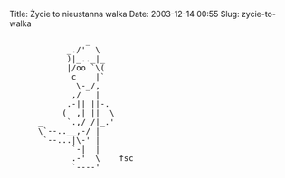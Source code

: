 Title: Życie to nieustanna walka
Date: 2003-12-14 00:55
Slug: zycie-to-walka

<pre>
                _
            _./'  \
            )|_.._|_
            |/oo `\(
             c    |`
              \-_/,
             ,/   |
            .-|| ||-.
           (  ,| ||  \
      _     `.,/ /|_.'
      \`--..__,-/ |
       `--...|\-' |
             `-|  |
             .-'  \    fsc
             `----'
</pre>

